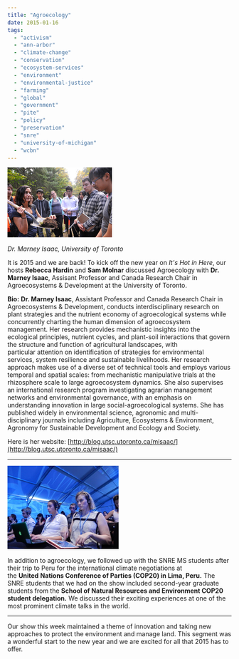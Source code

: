 ```yaml
---
title: "Agroecology"
date: 2015-01-16
tags: 
  - "activism"
  - "ann-arbor"
  - "climate-change"
  - "conservation"
  - "ecosystem-services"
  - "environment"
  - "environmental-justice"
  - "farming"
  - "global"
  - "government"
  - "pite"
  - "policy"
  - "preservation"
  - "snre"
  - "university-of-michigan"
  - "wcbn"
---
```


![Picture](images/95102771.jpg) 

*Dr. Marney Isaac, University of Toronto*

It is 2015 and we are back! To kick off the new year on _It's Hot in Here_, our hosts **Rebecca Hardin** and **Sam Molnar** discussed Agroecology with **Dr. Marney Isaac**, Assisant Professor and Canada Research Chair in Agroecosystems & Development at the University of Toronto.

**Bio:** **Dr. Marney Isaac**, Assistant Professor and Canada Research Chair in Agroecosystems & Development, conducts interdisciplinary research on plant strategies and the nutrient economy of agroecological systems while concurrently charting the human dimension of agroecosystem management. Her research provides mechanistic insights into the ecological principles, nutrient cycles, and plant-soil interactions that govern the structure and function of agricultural landscapes, with particular attention on identification of strategies for environmental services, system resilience and sustainable livelihoods. Her research approach makes use of a diverse set of technical tools and employs various temporal and spatial scales: from mechanistic manipulative trials at the rhizosphere scale to large agroecosystem dynamics. She also supervises an international research program investigating agrarian management networks and environmental governance, with an emphasis on understanding innovation in large social-agroecological systems. She has published widely in environmental science, agronomic and multi-disciplinary journals including Agriculture, Ecosystems & Environment, Agronomy for Sustainable Development and Ecology and Society.

Here is her website: [http://blog.utsc.utoronto.ca/misaac/](http://blog.utsc.utoronto.ca/misaac/)

* * *

![Picture](images/93010621.jpg)

In addition to agroecology, we followed up with the SNRE MS students after their trip to Peru for the international climate negotiations at the **United** **Nations Conference of Parties (COP20) in Lima, Peru.** The SNRE students that we had on the show included second-year graduate students from the **School of Natural Resources and Environment COP20 student delegation.** We discussed their exciting experiences at one of the most prominent climate talks in the world.

* * *

Our show this week maintained a theme of innovation and taking new approaches to protect the environment and manage land. This segment was a wonderful start to the new year and we are excited for all that 2015 has to offer.
